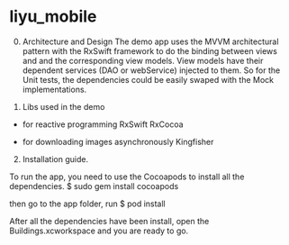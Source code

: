 # liyu_mobile

0. Architecture and Design
The demo app uses the MVVM architectural pattern with the RxSwift framework to do the binding between views and and the corresponding view models. View models have their dependent services (DAO or webService) injected to them. So for the Unit tests, the dependencies could be easily swaped with the Mock implementations.


1. Libs used in the demo

- for reactive programming
RxSwift
RxCocoa

- for downloading images asynchronously
Kingfisher

2. Installation guide.

To run the app, you need to use the Cocoapods to install all the dependencies. $ sudo gem install cocoapods

then go to the app folder, run $ pod install

After all the dependencies have been install, open the Buildings.xcworkspace and you are ready to go.
